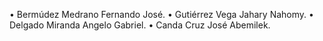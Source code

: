 •	Bermúdez Medrano Fernando José.
•	Gutiérrez Vega Jahary Nahomy.
•	Delgado Miranda Angelo Gabriel.
•	Canda Cruz José Abemilek.

